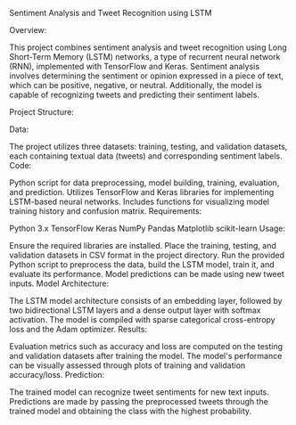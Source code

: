 Sentiment Analysis and Tweet Recognition using LSTM

Overview:

This project combines sentiment analysis and tweet recognition using Long Short-Term Memory (LSTM) networks, a type of recurrent neural network (RNN), implemented with TensorFlow and Keras. Sentiment analysis involves determining the sentiment or opinion expressed in a piece of text, which can be positive, negative, or neutral. Additionally, the model is capable of recognizing tweets and predicting their sentiment labels.

Project Structure:

Data:

The project utilizes three datasets: training, testing, and validation datasets, each containing textual data (tweets) and corresponding sentiment labels.
Code:

Python script for data preprocessing, model building, training, evaluation, and prediction.
Utilizes TensorFlow and Keras libraries for implementing LSTM-based neural networks.
Includes functions for visualizing model training history and confusion matrix.
Requirements:

Python 3.x
TensorFlow
Keras
NumPy
Pandas
Matplotlib
scikit-learn
Usage:

Ensure the required libraries are installed.
Place the training, testing, and validation datasets in CSV format in the project directory.
Run the provided Python script to preprocess the data, build the LSTM model, train it, and evaluate its performance.
Model predictions can be made using new tweet inputs.
Model Architecture:

The LSTM model architecture consists of an embedding layer, followed by two bidirectional LSTM layers and a dense output layer with softmax activation.
The model is compiled with sparse categorical cross-entropy loss and the Adam optimizer.
Results:

Evaluation metrics such as accuracy and loss are computed on the testing and validation datasets after training the model.
The model's performance can be visually assessed through plots of training and validation accuracy/loss.
Prediction:

The trained model can recognize tweet sentiments for new text inputs.
Predictions are made by passing the preprocessed tweets through the trained model and obtaining the class with the highest probability.
